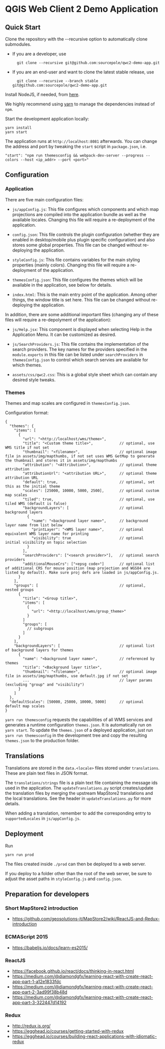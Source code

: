 QGIS Web Client 2 Demo Application
==================================

Quick Start
-----------

Clone the repository with the --recursive option to automatically clone submodules.
* If you are a developer, use 

        git clone --recursive git@github.com:sourcepole/qwc2-demo-app.git

* If you are an end-user and want to clone the latest stable release, use

        git clone --recursive --branch stable git@github.com:sourcepole/qwc2-demo-app.git

Install NodeJS, if needed, from [here](https://nodejs.org/en/blog/release/v0.12.7/).

We highly recommend using [yarn](https://yarnpkg.com/) to manage the dependencies instead of `npm`.

Start the development application locally:

    yarn install
    yarn start

The application runs at `http://localhost:8081` afterwards. You can change the address and port
by tweaking the `start` script in `package.json`, i.e.

    "start": "npm run themesconfig && webpack-dev-server --progress --colors --host <ip_addr> --port <port>"


Configuration
--------------

### Application

There are five main configuration files:

 * `js/appConfig.js`: This file configures which components and which map
 projections are compiled into the application bundle as well as the available
 locales. Changing this file will require a re-deployment of the application.

 * `config.json`: This file controls the plugin configuration (whether they are
 enabled in desktop/mobile plus plugin specific configuration) and also stores
 some global properties. This file can be changed without re-deploying the application.

 * `styleConfig.js`: This file contains variables for the main styling properties
 (mainly colors). Changing this file will require a re-deployment of the application.

 * `themesConfig.json`: This file configures the themes which will be available
 in the application, see below for details.

 * `index.html`: This is the main entry point of the application. Among other things,
 the window title is set here. This file can be changed without re-deploying the application.

In addition, there are some additional important files (changing any of these
files will require a re-depolyment of the application):

 * `js/Help.jsx`: This component is displayed when selecting Help in the
 Application Menu. It can be customized as desired.

 * `js/SearchProviders.js`: This file contains the implementation of the search
 providers. The key names for the providers specified in the `module.exports`
 in this file can be listed under `searchProviders` in `themesConfig.json` to
 control which search servies are available for which themes.

 * `assets/css/qwc2.css`: This is a global style sheet which can contain any
 desired style tweaks.

### Themes

Themes and map scales are configured in `themesConfig.json`.

Configuration format:
```
{
  "themes": {
    "items": [
      {
        "url": "<http://localhost/wms/theme>",
        "title": "<Custom theme title>",            // optional, use WMS title if not set
        "thumbnail": "<filename>",                  // optional image file in assets/img/mapthumbs, if not set uses WMS GetMap to generate the thumbnail and stores it in assets/img/mapthumbs
        "attribution": "<Attribution>",             // optional theme attribution
        "attributionUrl": "<attribution URL>",      // optional theme attribution URL
        "default": true,                            // optional, set this as the initial theme
        "scales": [25000, 10000, 5000, 2500],       // optional custom map scales
        "tiled": true,                              // optional, use tiled WMS (default is false)
        "backgroundLayers": [                       // optional background layers
          {
            "name": "<background layer name>",      // background layer name from list below
            "printLayer": "<WMS layer name>",       // optional equivalent WMS layer name for printing
            "visibility": true                      // optional initial visibility on topic selection
          }
        ],
        "searchProviders": ["<search provider>"],   // optional search providers
        "additionalMouseCrs": ["<epsg code>"]       // optional list of additional CRS for mouse position (map projection and WGS84 are listed by default). Make sure proj defs are loaded in js/appConfig.js.
      }
    ],
    "groups": [                                     // optional, nested groups
      {
        "title": "<Group title>",
        "items": [
          {
            "url": "<http://localhost/wms/group_theme>"
          }
        ]
        "groups": [
          // subgroups
        ]
      }
    ],
    "backgroundLayers": [                           // optional list of background layers for themes
      {
        "name": "<background layer name>",          // referenced by themes
        "title": "<Background layer title>",
        "thumbnail": "<filename>",                  // optional image file in assets/img/mapthumbs, use default.jpg if not set
        ...                                         // layer params (excluding "group" and "visibility")
      }
    ]
  },
  "defaultScales": [50000, 25000, 10000, 5000]      // optional default map scales
}
```

`yarn run themesconfig` requests the capabilities of all WMS services and
generates a runtime configuration `themes.json`. It is automatically run on
`yarn start`. To update the `themes.json` of a deployed application, just run
`yarn run themesconfig` in the development tree and copy the resulting
`themes.json` to the production folder.


Translations
------------

Translations are stored in the `data.<locale>` files stored under `translations`.
These are plain text files in JSON format.

The `translations/strings` file is a plain text file containing the message ids
used in the application. The `updateTranslations.py` script creates/update
the translation files by merging the upstream MapStore2 translations and the
local translations. See the header in `updateTranslations.py` for more details.

When adding a translation, remember to add the corresponding entry to
`supportedLocales` in `js/appConfig.js`.


Deployment
----------

Run

    yarn run prod

The files created inside `./prod` can then be deployed to a web server.

If you deploy to a folder other than the root of the web server, be sure to adjust
the asset paths in `styleConfig.js` and `config.json`.


Preparation for developers
--------------------------

### Short MapStore2 introduction

* https://github.com/geosolutions-it/MapStore2/wiki/ReactJS-and-Redux-introduction

### ECMAScript 2015

* https://babeljs.io/docs/learn-es2015/

### ReactJS

* https://facebook.github.io/react/docs/thinking-in-react.html
* https://medium.com/@diamondgfx/learning-react-with-create-react-app-part-1-a12e1833fdc
* https://medium.com/@diamondgfx/learning-react-with-create-react-app-part-2-3ad99f38b48d
* https://medium.com/@diamondgfx/learning-react-with-create-react-app-part-3-322447d14192


### Redux

* http://redux.js.org/
* https://egghead.io/courses/getting-started-with-redux
* https://egghead.io/courses/building-react-applications-with-idiomatic-redux

